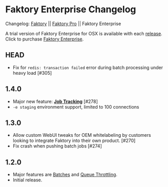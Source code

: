 # Faktory Enterprise Changelog

Changelog: [Faktory](https://github.com/contribsys/faktory/blob/master/Changes.md) || [Faktory Pro](https://github.com/contribsys/faktory/blob/master/Pro-Changes.md) || Faktory Enterprise

A trial version of Faktory Enterprise for OSX is available with each [release](/contribsys/faktory/releases/).
Click to purchase [Faktory Enterprise](https://billing.contribsys.com/fent/).

## HEAD

- Fix for `redis: transaction failed` error during batch processing under heavy load [#305]

## 1.4.0

- Major new feature: **[Job Tracking](https://github.com/contribsys/faktory/wiki/Ent-Tracking)** [#278]
- `-e staging` environment support, limited to 100 connections

## 1.3.0

- Allow custom WebUI tweaks for OEM whitelabeling by customers looking
  to integrate Faktory into their own product. [#270]
- Fix crash when pushing batch jobs [#274]

## 1.2.0

- Major features are [Batches](https://github.com/contribsys/faktory/wiki/Ent-Batches) and [Queue Throttling](https://github.com/contribsys/faktory/wiki/Ent-Throttling).
- Initial release.
